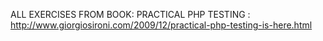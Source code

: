 ALL EXERCISES FROM BOOK: PRACTICAL PHP TESTING : http://www.giorgiosironi.com/2009/12/practical-php-testing-is-here.html
